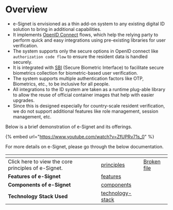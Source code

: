 # Overview

* e-Signet is envisioned as a thin add-on system to any existing digital ID solution to bring in additional capabilities.
* It implements [OpenID Connect](https://openid.net/connect/) flows, which help the relying party to perform quick and easy integrations using pre-existing libraries for user verification.
* The system supports only the secure options in OpenID connect like `authorization code flow` to ensure the resident data is handled securely.
* It is integrated with [SBI](https://standards.ieee.org/ieee/3167/10925/) (Secure Biometric Interface) to facilitate secure biometrics collection for biometric-based user verification.
* The system supports multiple authentication factors like OTP, Biometrics, etc., to be inclusive for all people.
* All integrations to the ID system are taken as a runtime plug-able library to allow the reuse of official container images that help with easier upgrades.
* Since this is designed especially for country-scale resident verification, we do not support additional features like role management, session management, etc.

Below is a brief demonstration of e-Signet and its offerings.

{% embed url="https://www.youtube.com/watch?v=ZfUPRv71s_0" %}

For more details on e-Signet, please go through the below documentation.

<table data-view="cards"><thead><tr><th></th><th></th><th></th><th data-hidden data-card-target data-type="content-ref"></th><th data-hidden data-card-cover data-type="files"></th></tr></thead><tbody><tr><td>Click here to view the core principles of e-Signet.</td><td></td><td></td><td><a href="principles/">principles</a></td><td><a href="broken-reference">Broken file</a></td></tr><tr><td><strong>Features of e-Signet</strong></td><td></td><td></td><td><a href="features/">features</a></td><td></td></tr><tr><td><strong>Components of e-Signet</strong></td><td></td><td></td><td><a href="components/">components</a></td><td></td></tr><tr><td><strong>Technology Stack Used</strong></td><td></td><td></td><td><a href="technology-stack/">technology-stack</a></td><td></td></tr></tbody></table>
